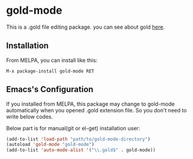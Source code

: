 # gold-mode

This is a .gold file editing package.
you can see about gold [here](https://github.com/yosssi/gold).

## Installation

From MELPA, you can install like this:

`M-x package-install gold-mode RET`

## Emacs's Configuration

If you installed from MELPA, this package may change to gold-mode
automatically when you opened .gold extension file.
So you don't need to write below codes.

Below part is for manual(git or el-get) installation user:

```lisp
(add-to-list 'load-path "path/to/gold-mode-directory")
(autoload 'gold-mode "gold-mode")
(add-to-list 'auto-mode-alist '("\\.gold$" . gold-mode))
```
